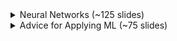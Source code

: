 <details>
    <summary>Neural Networks (~125 slides)</summary>
    <br>
    <img src="slides/001.png">
    <img src="slides/002.png">
    <img src="slides/003.png">
    <img src="slides/004.png">
    <img src="slides/005.png">
    <img src="slides/006.png">
    <img src="slides/007.png">
    <img src="slides/008.png">
    <img src="slides/009.png">
    <img src="slides/010.png">
    <img src="slides/011.png">
    <img src="slides/012.png">
    <img src="slides/013.png">
    <img src="slides/014.png">
    <img src="slides/015.png">
    <img src="slides/016.png">
    <img src="slides/017.png">
    <img src="slides/018.png">
    <img src="slides/019.png">
    <img src="slides/020.png">
    <img src="slides/021.png">
    <img src="slides/022.png">
    <img src="slides/023.png">
    <img src="slides/024.png">
    <img src="slides/025.png">
    <img src="slides/026.png">
    <img src="slides/027.png">
    <img src="slides/028.png">
    <img src="slides/029.png">
    <img src="slides/030.png">
    <img src="slides/031.png">
    <img src="slides/032.png">
    <img src="slides/033.png">
    <img src="slides/034.png">
    <img src="slides/035.png">
    <img src="slides/036.png">
    <img src="slides/037.png">
    <img src="slides/038.png">
    <img src="slides/039.png">
    <img src="slides/040.png">
    <img src="slides/041.png">
    <img src="slides/042.png">
    <img src="slides/043.png">
    <img src="slides/044.png">
    <img src="slides/045.png">
    <img src="slides/046.png">
    <img src="slides/047.png">
    <img src="slides/048.png">
    <img src="slides/049.png">
    <img src="slides/050.png">
    <img src="slides/051.png">
    <img src="slides/052.png">
    <img src="slides/053.png">
    <img src="slides/054.png">
    <img src="slides/055.png">
    <img src="slides/056.png">
    <img src="slides/057.png">
    <img src="slides/058.png">
    <img src="slides/059.png">
    <img src="slides/060.png">
    <img src="slides/061.png">
    <img src="slides/062.png">
    <img src="slides/063.png">
    <img src="slides/064.png">
    <img src="slides/065.png">
    <img src="slides/066.png">
    <img src="slides/067.png">
    <img src="slides/068.png">
    <img src="slides/069.png">
    <img src="slides/070.png">
    <img src="slides/071.png">
    <img src="slides/072.png">
    <img src="slides/073.png">
    <img src="slides/074.png">
    <img src="slides/075.png">
    <img src="slides/076.png">
    <img src="slides/077.png">
    <img src="slides/078.png">
    <img src="slides/079.png">
    <img src="slides/080.png">
    <img src="slides/081.png">
    <img src="slides/082.png">
    <img src="slides/083.png">
    <img src="slides/084.png">
    <img src="slides/085.png">
    <img src="slides/086.png">
    <img src="slides/087.png">
    <img src="slides/088.png">
    <img src="slides/089.png">
    <img src="slides/090.png">
    <img src="slides/091.png">
    <img src="slides/092.png">
    <img src="slides/093.png">
    <img src="slides/094.png">
    <img src="slides/095.png">
    <img src="slides/096.png">
    <img src="slides/097.png">
    <img src="slides/098.png">
    <img src="slides/099.png">
    <img src="slides/100.png">
    <img src="slides/101.png">
    <img src="slides/102.png">
    <img src="slides/103.png">
    <img src="slides/104.png">
    <img src="slides/105.png">
    <img src="slides/106.png">
    <img src="slides/107.png">
    <img src="slides/108.png">
    <img src="slides/109.png">
    <img src="slides/110.png">
    <img src="slides/111.png">
    <img src="slides/112.png">
    <img src="slides/113.png">
    <img src="slides/114.png">
    <img src="slides/115.png">
    <img src="slides/116.png">
    <img src="slides/117.png">
    <img src="slides/118.png">
    <img src="slides/119.png">
    <img src="slides/120.png">
    <img src="slides/121.png">
    <img src="slides/122.png">
    <img src="slides/123.png">
    <img src="slides/124.png">
    <img src="slides/125.png">
    <img src="slides/126.png">
    <img src="slides/127.png">
    <img src="slides/128.png">
    <img src="slides/129.png">
    <img src="slides/130.png">
    <img src="slides/131.png">
</details>
<details>
    <summary>Advice for Applying ML (~75 slides)</summary>
    <br>
    <img src="slides/132.png">
    <img src="slides/133.png">
    <img src="slides/134.png">
    <img src="slides/135.png">
    <img src="slides/136.png">
    <img src="slides/137.png">
    <img src="slides/138.png">
    <img src="slides/139.png">
    <img src="slides/140.png">
    <img src="slides/141.png">
    <img src="slides/142.png">
    <img src="slides/143.png">
    <img src="slides/144.png">
    <img src="slides/145.png">
    <img src="slides/146.png">
    <img src="slides/147.png">
    <img src="slides/148.png">
    <img src="slides/149.png">
    <img src="slides/150.png">
    <img src="slides/151.png">
    <img src="slides/152.png">
    <img src="slides/153.png">
    <img src="slides/154.png">
    <img src="slides/155.png">
    <img src="slides/156.png">
    <img src="slides/157.png">
    <img src="slides/158.png">
    <img src="slides/159.png">
    <img src="slides/160.png">
    <img src="slides/161.png">
    <img src="slides/162.png">
    <img src="slides/163.png">
    <img src="slides/164.png">
    <img src="slides/165.png">
    <img src="slides/166.png">
    <img src="slides/167.png">
    <img src="slides/168.png">
    <img src="slides/169.png">
    <img src="slides/170.png">
    <img src="slides/171.png">
    <img src="slides/172.png">
    <img src="slides/173.png">
    <img src="slides/174.png">
    <img src="slides/175.png">
    <img src="slides/176.png">
    <img src="slides/177.png">
    <img src="slides/178.png">
    <img src="slides/179.png">
    <img src="slides/180.png">
    <img src="slides/181.png">
    <img src="slides/182.png">
    <img src="slides/183.png">
    <img src="slides/184.png">
    <img src="slides/185.png">
    <img src="slides/186.png">
    <img src="slides/187.png">
    <img src="slides/188.png">
    <img src="slides/189.png">
    <img src="slides/190.png">
    <img src="slides/191.png">
    <img src="slides/192.png">
    <img src="slides/193.png">
    <img src="slides/194.png">
    <img src="slides/195.png">
    <img src="slides/196.png">
    <img src="slides/197.png">
    <img src="slides/198.png">
    <img src="slides/199.png">
    <img src="slides/200.png">
    <img src="slides/201.png">
    <img src="slides/202.png">
    <img src="slides/203.png">
    <img src="slides/204.png">
    <img src="slides/205.png">
    <img src="slides/206.png">
    <img src="slides/207.png">
    <img src="slides/208.png">
    <img src="slides/209.png">
    <img src="slides/210.png">
    <img src="slides/211.png">
</details>
